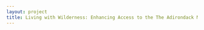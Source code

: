 ```yaml
--- 
layout: project 
title: Living with Wilderness: Enhancing Access to the The Adirondack Museum Historic Photograph Collection
---
```



